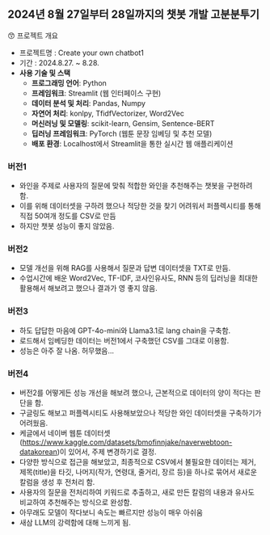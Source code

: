 ## 2024년 8월 27일부터 28일까지의 챗봇 개발 고분분투기

<aside>
😙 프로젝트 개요

- 프로젝트명 : Create your own chatbot1
- 기간 : 2024.8.27. ~ 8.28.
- **사용 기술 및 스택**
    - **프로그래밍 언어**: Python
    - **프레임워크**: Streamlit (웹 인터페이스 구현)
    - **데이터 분석 및 처리**: Pandas, Numpy
    - **자연어 처리**: konlpy, TfidfVectorizer, Word2Vec
    - **머신러닝 및 모델링**: scikit-learn, Gensim, Sentence-BERT
    - **딥러닝 프레임워크**: PyTorch (웹툰 문장 임베딩 및 추천 모델)
    - **배포 환경**: Localhost에서 Streamlit을 통한 실시간 웹 애플리케이션
</aside>

### 버전1
- 와인을 주제로 사용자의 질문에 맞춰 적합한 와인을 추천해주는 챗봇을 구현하려 함.
- 이를 위해 데이터셋을 구하려 했으나 적당한 것을 찾기 어려워서 퍼플렉시티를 통해 직접 50여개 정도를 CSV로 만듬
- 하지만 챗봇 성능이 좋지 않았음.

### 버전2
- 모델 개선을 위해 RAG를 사용해서 질문과 답변 데이터셋을 TXT로 만듬.
- 수업시간에 배운 Word2Vec, TF-IDF, 코사인유사도, RNN 등의 딥러닝을 최대한 활용해서 해보려고 했으나 결과가 영 좋지 않음.

### 버전3
- 하도 답답한 마음에 GPT-4o-mini와 Llama3.1로 lang chain을 구축함.
- 로드해서 임베딩한 데이터는 버전1에서 구축했던 CSV를 그대로 이용함.
- 성능은 아주 잘 나옴. 허무했음...

### 버전4
- 버전2를 어떻게든 성능 개선을 해보려 했으나, 근본적으로 데이터의 양이 적다는 판단을 함.
- 구글링도 해보고 퍼플렉시티도 사용해보았으나 적당한 와인 데이터셋을 구축하기가 어려웠음.
- 케글에서 네이버 웹툰 데이터셋(https://www.kaggle.com/datasets/bmofinnjake/naverwebtoon-datakorean)이 있어서, 주제 변경하기로 결정.
- 다양한 방식으로 접근을 해보았고, 최종적으로 CSV에서 불필요한 데이터는 제거, 제목(title)을 타깃, 나머지(작가, 연령대, 줄거리, 장르 등)을 하나로 묶어서 새로운 칼럼을 생성 후 전처리 함.
- 사용자의 질문을 전처리하여 키워드로 추출하고, 새로 만든 칼럼의 내용과 유사도 비교하여 추천해주는 방식으로 완성함.
- 아무래도 모델이 작다보니 속도는 빠르지만 성능이 매우 아쉬움
- 새삼 LLM의 강력함에 대해 느끼게 됨.
